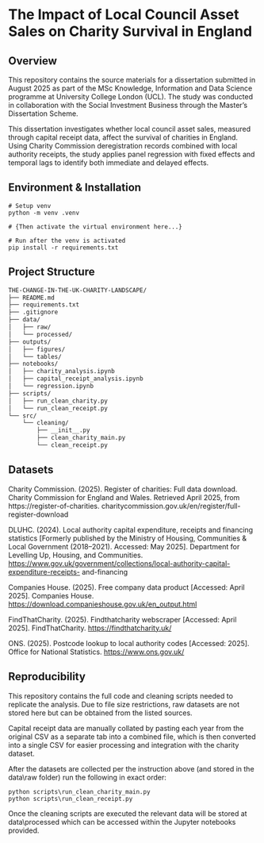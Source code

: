 # The Impact of Local Council Asset Sales on Charity Survival in England

## Overview  
This repository contains the source materials for a dissertation submitted in August 2025 as part of the MSc Knowledge, Information and Data Science programme at University College London (UCL). The study was conducted in collaboration with the Social Investment Business through the Master’s Dissertation Scheme.  

This dissertation investigates whether local council asset sales, measured through capital receipt data, affect the survival of charities in England. Using Charity Commission deregistration records combined with local authority receipts, the study applies panel regression with fixed effects and temporal lags to identify both immediate and delayed effects.

## Environment & Installation
```
# Setup venv
python -m venv .venv

# {Then activate the virtual environment here...}

# Run after the venv is activated
pip install -r requirements.txt
```
## Project Structure
```bash
THE-CHANGE-IN-THE-UK-CHARITY-LANDSCAPE/
├── README.md
├── requirements.txt
├── .gitignore
├── data/
│   ├── raw/
│   └── processed/
├── outputs/
│   ├── figures/
│   └── tables/
├── notebooks/
│   ├── charity_analysis.ipynb
│   ├── capital_receipt_analysis.ipynb
│   └── regression.ipynb
├── scripts/
│   ├── run_clean_charity.py
│   └── run_clean_receipt.py
└── src/
    └── cleaning/
        ├── __init__.py
        ├── clean_charity_main.py
        └── clean_receipt.py
```
## Datasets

Charity Commission. (2025). Register of charities: Full data download. Charity Commission for England and Wales. Retrieved April 2025, from https://register-of-charities.
charitycommission.gov.uk/en/register/full-register-download

DLUHC. (2024). Local authority capital expenditure, receipts and financing statistics [Formerly published by the Ministry of Housing, Communities & Local Government (2018–2021). Accessed: May 2025]. Department for Levelling Up, Housing, and Communities. https://www.gov.uk/government/collections/local-authority-capital-expenditure-receipts-
and-financing

Companies House. (2025). Free company data product [Accessed: April 2025]. Companies House. https://download.companieshouse.gov.uk/en_output.html

FindThatCharity. (2025). Findthatcharity webscraper [Accessed: April 2025]. FindThatCharity. https://findthatcharity.uk/

ONS. (2025). Postcode lookup to local authority codes [Accessed:  2025]. Office for National Statistics. https://www.ons.gov.uk/


## Reproducibility
This repository contains the full code and cleaning scripts needed to replicate the analysis. Due to file size restrictions, raw datasets are not stored here but can be obtained from the listed sources.

Capital receipt data are manually collated by pasting each year from the original CSV as a separate tab into a combined file, which is then converted into a single CSV for easier processing and integration with the charity dataset.

After the datasets are collected per the instruction above (and stored in the data\raw folder) run the following in exact order:
```
python scripts\run_clean_charity_main.py
python scripts\run_clean_receipt.py
```

Once the cleaning scripts are executed the relevant data will be stored at data\processed which can be accessed within the Jupyter notebooks provided.

